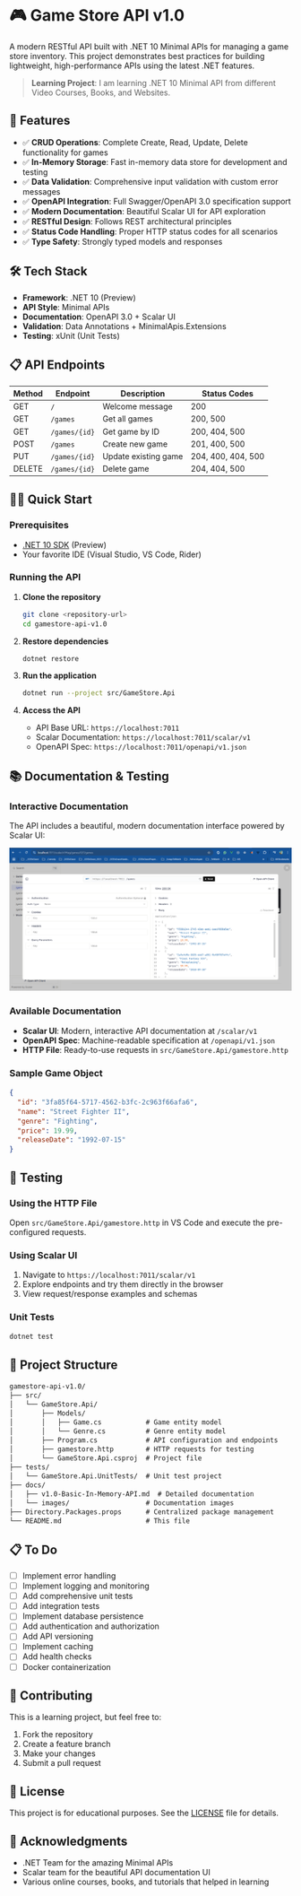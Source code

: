 # 🎮 Game Store API v1.0

A modern RESTful API built with .NET 10 Minimal APIs for managing a game store inventory. This project demonstrates best practices for building lightweight, high-performance APIs using the latest .NET features.

> **Learning Project**: I am learning .NET 10 Minimal API from different Video Courses, Books, and Websites.

## 🚀 Features

- ✅ **CRUD Operations**: Complete Create, Read, Update, Delete functionality for games
- ✅ **In-Memory Storage**: Fast in-memory data store for development and testing
- ✅ **Data Validation**: Comprehensive input validation with custom error messages
- ✅ **OpenAPI Integration**: Full Swagger/OpenAPI 3.0 specification support
- ✅ **Modern Documentation**: Beautiful Scalar UI for API exploration
- ✅ **RESTful Design**: Follows REST architectural principles
- ✅ **Status Code Handling**: Proper HTTP status codes for all scenarios
- ✅ **Type Safety**: Strongly typed models and responses

## 🛠️ Tech Stack

- **Framework**: .NET 10 (Preview)
- **API Style**: Minimal APIs
- **Documentation**: OpenAPI 3.0 + Scalar UI
- **Validation**: Data Annotations + MinimalApis.Extensions
- **Testing**: xUnit (Unit Tests)

## 📋 API Endpoints

| Method | Endpoint      | Description          | Status Codes       |
| ------ | ------------- | -------------------- | ------------------ |
| GET    | `/`           | Welcome message      | 200                |
| GET    | `/games`      | Get all games        | 200, 500           |
| GET    | `/games/{id}` | Get game by ID       | 200, 404, 500      |
| POST   | `/games`      | Create new game      | 201, 400, 500      |
| PUT    | `/games/{id}` | Update existing game | 204, 400, 404, 500 |
| DELETE | `/games/{id}` | Delete game          | 204, 404, 500      |

## 🏃‍♂️ Quick Start

### Prerequisites

- [.NET 10 SDK](https://dotnet.microsoft.com/download) (Preview)
- Your favorite IDE (Visual Studio, VS Code, Rider)

### Running the API

1. **Clone the repository**

   ```bash
   git clone <repository-url>
   cd gamestore-api-v1.0
   ```

2. **Restore dependencies**

   ```bash
   dotnet restore
   ```

3. **Run the application**

   ```bash
   dotnet run --project src/GameStore.Api
   ```

4. **Access the API**

   - API Base URL: `https://localhost:7011`
   - Scalar Documentation: `https://localhost:7011/scalar/v1`
   - OpenAPI Spec: `https://localhost:7011/openapi/v1.json`

## 📚 Documentation & Testing

### Interactive Documentation

The API includes a beautiful, modern documentation interface powered by Scalar UI:

![Scalar UI](./docs/images/Scalar_V1.PNG)

### Available Documentation

- **Scalar UI**: Modern, interactive API documentation at `/scalar/v1`
- **OpenAPI Spec**: Machine-readable specification at `/openapi/v1.json`
- **HTTP File**: Ready-to-use requests in `src/GameStore.Api/gamestore.http`

### Sample Game Object

```json
{
  "id": "3fa85f64-5717-4562-b3fc-2c963f66afa6",
  "name": "Street Fighter II",
  "genre": "Fighting",
  "price": 19.99,
  "releaseDate": "1992-07-15"
}
```

## 🧪 Testing

### Using the HTTP File

Open `src/GameStore.Api/gamestore.http` in VS Code and execute the pre-configured requests.

### Using Scalar UI

1. Navigate to `https://localhost:7011/scalar/v1`
2. Explore endpoints and try them directly in the browser
3. View request/response examples and schemas

### Unit Tests

```bash
dotnet test
```

## 📁 Project Structure

```text
gamestore-api-v1.0/
├── src/
│   └── GameStore.Api/
│       ├── Models/
│       │   ├── Game.cs           # Game entity model
│       │   └── Genre.cs          # Genre entity model
│       ├── Program.cs            # API configuration and endpoints
│       ├── gamestore.http        # HTTP requests for testing
│       └── GameStore.Api.csproj  # Project file
├── tests/
│   └── GameStore.Api.UnitTests/  # Unit test project
├── docs/
│   ├── v1.0-Basic-In-Memory-API.md  # Detailed documentation
│   └── images/                   # Documentation images
├── Directory.Packages.props      # Centralized package management
└── README.md                     # This file
```

## 📋 To Do

- [ ] Implement error handling
- [ ] Implement logging and monitoring
- [ ] Add comprehensive unit tests
- [ ] Add integration tests
- [ ] Implement database persistence
- [ ] Add authentication and authorization
- [ ] Add API versioning
- [ ] Implement caching
- [ ] Add health checks
- [ ] Docker containerization

## 🤝 Contributing

This is a learning project, but feel free to:

1. Fork the repository
2. Create a feature branch
3. Make your changes
4. Submit a pull request

## 📝 License

This project is for educational purposes. See the [LICENSE](LICENSE) file for details.

## 🙏 Acknowledgments

- .NET Team for the amazing Minimal APIs
- Scalar team for the beautiful API documentation UI
- Various online courses, books, and tutorials that helped in learning
